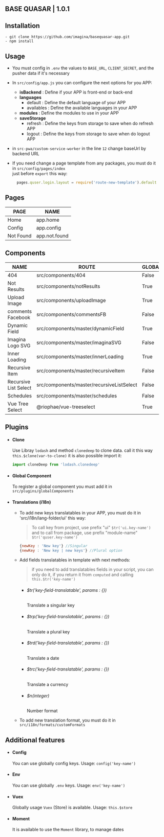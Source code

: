 ## BASE QUASAR  | 1.0.1

## Installation

```
- git clone https://github.com/imagina/basequasar-app.git
- npm install 
```

## Usage

- You must config in `.env` the values to `BASE_URL`, `CLIENT_SECRET`, and 
the pusher data if it's necessary

- In `src/config/app.js` you can configure the next options for you APP:
  - __isBackend__ : Define if your APP is front-end or back-end
  - __languages__ 
    - default : Define the default language of your APP
    - availables : Define the available languages in your APP
  - __modules__ : Define the modules to use in your APP
  - __saveStorage__
    - refresh : Define the keys from storage to save when do refresh APP
    - logout : Define the keys from storage to save when do logout APP

- in `src-pwa/custom-service-worker` in the line `12` change baseUrl by backend URL
    
- If you need change a page template from any packages, you must do it in `src/config/pages/index`  
  just before `export` this way:
  
  ```js
    pages.quser.login.layout = require('route-new-template').default
  ```  
## Pages

  | PAGE | NAME |
  | ------------- | ------------- |
  | Home | app.home |
  | Config | app.config |
  | Not Found | app.not.found |
  
## Components  

  | NAME | ROUTE | GLOBAL |
  | ------------- | ------------- | ------------- |
  | 404 | src/components/404 | False |
  | Not Results | src/components/notResults | True |
  | Upload Image | src/components/uploadImage | True |
  | comments Facebook | src/components/commentsFB | False |
  | Dynamic Field | src/components/master/dynamicField | True |
  | Imagina Logo SVG | src/components/master/imaginaSVG | False |
  | Inner Loading | src/components/master/innerLoading | True |
  | Recursive Item | src/components/master/recursiveItem | False |
  | Recursive List Select | src/components/master/recursiveListSelect | False |
  | Schedules | src/components/master/schedules | False |
  | Vue Tree Select | @riophae/vue-treeselect | True |
  
## Plugins
- #### Clone
    Use Libray `lodash` and method `clonedeep` to clone data. call it this way `this.$clone(var-to-clone)` 
    it is also possible import it:
    
    ```js
    import cloneDeep from 'lodash.clonedeep'
    ``` 
    
- #### Global Component
    To register a global component you must add it in `src/plugins/globalComponents`

- #### Translations (i18n)
    - To add new keys translatables in your APP, you must do it in 'src/i18n/lang-folder/ui' this way:
        
        > To call key from project, use prefix "ui" `$tr('ui.key-name')` and to call from package, use prefix 
                "module-name" `$tr('quser.key-name')`
                
        ```js
        {newKey : 'New key'} //Singular
        {newKey : 'New key | new keys'} //Plural option
        ```   
     
    - Add fields translatables in template with next methods:
    
        > if you need to add translatables fields in your script, you can only do it, if you return it from `computed`
        and calling `this.$tr('key-name')`
    
        - ###### $tr('key-field-translatable', params : {})
            Translate a singular key
        - ###### $trp('key-field-translatable', params : {})
            Translate a plural key
        - ###### $trd('key-field-translatable', params : {})
            Translate a date
        - ###### $trc('key-field-translatable', params : {})
            Translate a currency
        - ###### $n(integer)
            Number format
    
    - To add new translation format, you must do it in `src/i18n/formats/customFormats`
    
## Additional features

- #### Config
    You can use globally config keys. Usage: `config('key-name')`
    
- #### Env
    You can use globally `.env` keys. Usage: `env('key-name')`
    
- #### Vuex
    Globally usage `Vuex` (Store) is available. Usage: `this.$store`
    
- #### Moment
    It is available to use the `Moment` library, to manage dates     
